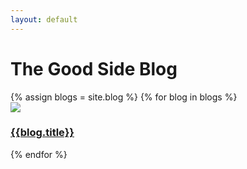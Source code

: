 ```yaml
---
layout: default
---
```


<div class="blog-wrapper-title">
    <div class="gs-container-centered">
        <h1>The Good Side Blog</h1>
    </div>
</div>
<div class="blog-wrapper">
    <div class="gs-container-centered">
    <div class="flex space-between">
    {% assign blogs = site.blog %}
        {% for blog in blogs %}
        <a class="blog-post" href="{{blog.url}}">
            <div>
                <div class="blog-image">
                    <img src="{{blog.['Main Image']}}">
                </div>
                <h3>{{blog.title}}</h3>
            </div>
        </a>
        {% endfor %}
    </div>
    </div>
</div>